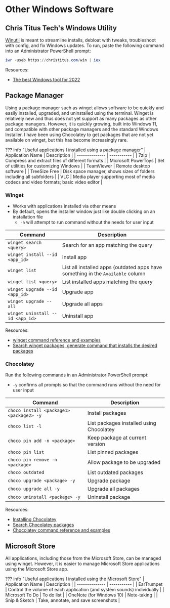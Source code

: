 # Other Windows Software

## Chris Titus Tech's Windows Utility

[Winutil](https://github.com/ChrisTitusTech/winutil) is meant to streamline installs, debloat with tweaks,
troubleshoot with config, and fix Windows updates.
To run, paste the following command into an Administrator PowerShell prompt:

``` powershell
iwr -useb https://christitus.com/win | iex
```

Resources:

- [The best Windows tool for 2022](https://www.youtube.com/watch?v=tPRv-ATUBe4)

## Package Manager

Using a package manager such as winget allows software to be quickly and easily installed,
upgraded, and uninstalled using the terminal. Winget is relatively new and thus does not yet support
as many packages as other package managers. However, it is quickly growing, built into Windows 11, and
compatible with other package managers and the standard Windows Installer. I have been using Chocolatey to get
packages that are not yet available on winget, but this has become increasingly rare.

??? info "Useful applications I installed using a package manager"
    | Application Name | Description |
    | -------------- | ----------- |
    | 7zip | Compress and extract files of different formats |
    | Microsoft PowerToys | Set of utilities for customizing Windows |
    | TeamViewer | Remote desktop software |
    | TreeSize Free | Disk space manager, shows sizes of folders including all subfolders |
    | VLC | Media player supporting most of media codecs and video formats; basic video editor |

### Winget

- Works with applications installed via other means
- By default, opens the installer window just like double clicking on an installation file
    - `-h` will attempt to run command without the needs for user input

| Command     | Description                          |
| ----------- | ------------------------------------ |
| `winget search <query>` | Search for an app matching the query |
| `winget install --id <app_id>` | Install app |
| `winget list` | List all installed apps (outdated apps have something in the `Available` column |
| `winget list <query>` | List installed apps matching the query |
| `winget upgrade --id <app_id>` | Upgrade app |
| `winget upgrade --all` | Upgrade all apps |
| `winget uninstall --id <app_id>` | Uninstall app |

Resources:

- [winget command reference and examples](https://docs.microsoft.com/en-us/windows/package-manager/winget/#commands)
- [Search winget packages, generate command that installs the desired packages](https://winstall.app/)

### Chocolatey

Run the following commands in an Administrator PowerShell prompt:

- `-y` confirms all prompts so that the command runs without the need for user input

| Command     | Description                          |
| ----------- | ------------------------------------ |
| `choco install <package1> <package2> -y` | Install packages |
| `choco list -l` | List packages installed using Chocolatey |
| `choco pin add -n <package>` | Keep package at current version |
| `choco pin list` | List pinned packages |
| `choco pin remove -n <package>` | Allow package to be upgraded |
| `choco outdated` | List outdated packages |
| `choco upgrade <package> -y` | Upgrade package |
| `choco upgrade all -y` | Upgrade all packages |
| `choco uninstall <package> -y` | Uninstall package |

Resources:

- [Installing Chocolatey](https://chocolatey.org/install)
- [Search Chocolatey packages](https://community.chocolatey.org/packages)
- [Chocolatey command reference and examples](https://docs.chocolatey.org/en-us/choco/commands/)

## Microsoft Store

All applications, including those from the Microsoft Store, can be managed using winget.
However, it is easier to manage Microsoft Store applications using the Microsoft Store app.

??? info "Useful applications I installed using the Microsoft Store"
    | Application Name | Description |
    | -------------- | ----------- |
    | EarTrumpet | Control the volume of each application (and system sounds) individually |
    | Microsoft To Do | To do list |
    | OneNote (for Windows 10) | Note-taking |
    | Snip & Sketch | Take, annotate, and save screenshots |
